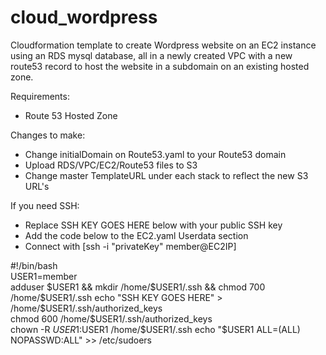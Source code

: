 # cloud_wordpress
Cloudformation template to create Wordpress website on an EC2 instance using an RDS mysql database, all in a newly created VPC with a new route53 record to host the website in a subdomain on an existing hosted zone.


Requirements: 
- Route 53 Hosted Zone

Changes to make: 
- Change initialDomain on Route53.yaml to your Route53 domain
- Upload RDS/VPC/EC2/Route53 files to S3
- Change master TemplateURL under each stack to reflect the new S3 URL's

If you need SSH:
- Replace SSH KEY GOES HERE below with your public SSH key
- Add the code below to the EC2.yaml Userdata section
- Connect with [ssh -i "privateKey" member@EC2IP]

#!/bin/bash  
USER1=member  
adduser $USER1 && mkdir /home/$USER1/.ssh && chmod 700 /home/$USER1/.ssh  
echo "SSH KEY GOES HERE" > /home/$USER1/.ssh/authorized_keys  
chmod 600 /home/$USER1/.ssh/authorized_keys  
chown -R $USER1:$USER1 /home/$USER1/.ssh  
echo "$USER1 ALL=(ALL) NOPASSWD:ALL" >> /etc/sudoers  
